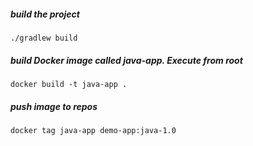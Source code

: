 ##### build the project

    ./gradlew build

##### build Docker image called java-app. Execute from root

    docker build -t java-app .
    
##### push image to repos

    docker tag java-app demo-app:java-1.0
    
